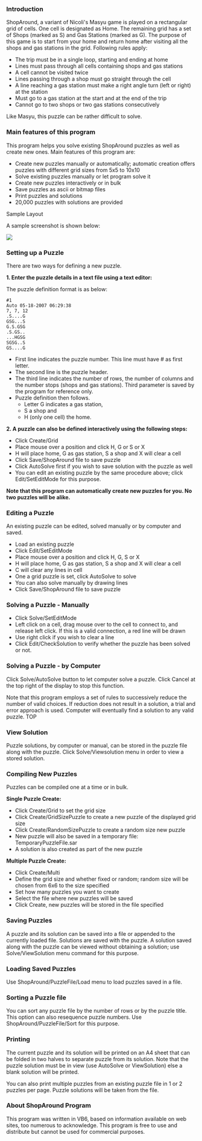 ### Introduction

ShopAround, a variant of Nicoli's Masyu game is played on a rectangular grid of
cells. One cell is designated as Home. The remaining grid has a set of Shops
(marked as S) and Gas Stations (marked as G). The purpose of this game is to
start from your home and return home after visiting all the shops and gas
stations in the grid. Following rules apply:

-   The trip must be in a single loop, starting and ending at home
-   Lines must pass through all cells containing shops and gas stations
-   A cell cannot be visited twice
-   Lines passing through a shop must go straight through the cell
-   A line reaching a gas station must make a right angle turn (left or right)
    at the station
-   Must go to a gas station at the start and at the end of the trip
-   Cannot go to two shops or two gas stations consecutively

Like Masyu, this puzzle can be rather difficult to solve.

### Main features of this program

This program helps you solve existing ShopAround puzzles as well as create new
ones. Main features of this program are:

-   Create new puzzles manually or automatically; automatic creation offers
    puzzles with different grid sizes from 5x5 to 10x10
-   Solve existing puzzles manually or let program solve it
-   Create new puzzles interactively or in bulk
-   Save puzzles as ascii or bitmap files
-   Print puzzles and solutions
-   20,000 puzzles with solutions are provided

Sample Layout

A sample screenshot is shown below:

![](../img/shoparound_help1.gif)

### Setting up a Puzzle

There are two ways for defining a new puzzle.

**1. Enter the puzzle details in a text file using a text editor:**

The puzzle definition format is as below:

    #1
    Auto 05-18-2007 06:29:38
    7, 7, 12
    .S....G
    GSG...S
    G.S.GSG
    .S.GS..
    ...HGSG
    SGSG..S
    GS....G

-   First line indicates the puzzle number. This line must have # as first
    letter.
-   The second line is the puzzle header.
-   The third line indicates the number of rows, the number of columns and the
    number stops (shops and gas stations). Third parameter is saved by the
    program for reference only.
-   Puzzle definition then follows.
    -   Letter G indicates a gas station,
    -   S a shop and
    -   H (only one cell) the home.

**2. A puzzle can also be defined interactively using the following steps:**

-   Click Create/Grid
-   Place mouse over a position and click H, G or S or X
-   H will place home, G as gas station, S a shop and X will clear a cell
-   Click Save/ShopAround file to save puzzle
-   Click AutoSolve first if you wish to save solution with the puzzle as well
-   You can edit an existing puzzle by the same procedure above; click
    Edit/SetEditMode for this purpose.

**Note that this program can automatically create new puzzles for you. No two
puzzles will be alike.**

### Editing a Puzzle

An existing puzzle can be edited, solved manually or by computer and saved.

-   Load an existing puzzle
-   Click Edit/SetEditMode
-   Place mouse over a position and click H, G, S or X
-   H will place home, G as gas station, S a shop and X will clear a cell
-   C will clear any lines in cell
-   One a grid puzzle is set, click AutoSolve to solve
-   You can also solve manually by drawing lines
-   Click Save/ShopAround file to save puzzle

### Solving a Puzzle - Manually

-   Click Solve/SetEditMode
-   Left click on a cell, drag mouse over to the cell to connect to, and release
    left click. If this is a valid connection, a red line will be drawn
-   Use right click if you wish to clear a line
-   Click Edit/CheckSolution to verify whether the puzzle has been solved or
    not.

### Solving a Puzzle - by Computer

Click Solve/AutoSolve button to let computer solve a puzzle. Click Cancel at the
top right of the display to stop this function.

Note that this program employs a set of rules to successively reduce the number
of valid choices. If reduction does not result in a solution, a trial and error
approach is used. Computer will eventually find a solution to any valid puzzle.
TOP

### View Solution

Puzzle solutions, by computer or manual, can be stored in the puzzle file along
with the puzzle. Click Solve/Viewsolution menu in order to view a stored
solution.

### Compiling New Puzzles

Puzzles can be compiled one at a time or in bulk.

**Single Puzzle Create:**

-   Click Create/Grid to set the grid size
-   Click Create/GridSizePuzzle to create a new puzzle of the displayed grid
    size
-   Click Create/RandomSizePuzzle to create a random size new puzzle
-   New puzzle will also be saved in a temporary file: TemporaryPuzzleFile.sar
-   A solution is also created as part of the new puzzle

**Multiple Puzzle Create:**

-   Click Create/Multi
-   Define the grid size and whether fixed or random; random size will be chosen
    from 6x6 to the size specified
-   Set how many puzzles you want to create
-   Select the file where new puzzles will be saved
-   Click Create, new puzzles will be stored in the file specified

### Saving Puzzles

A puzzle and its solution can be saved into a file or appended to the currently
loaded file. Solutions are saved with the puzzle. A solution saved along with
the puzzle can be viewed without obtaining a solution; use Solve/ViewSolution
menu command for this purpose.

### Loading Saved Puzzles

Use ShopAround/PuzzleFile/Load menu to load puzzles saved in a file.

### Sorting a Puzzle file

You can sort any puzzle file by the number of rows or by the puzzle title. This
option can also resequence puzzle numbers. Use ShopAround/PuzzleFile/Sort for
this purpose.

### Printing

The current puzzle and its solution will be printed on an A4 sheet that can be
folded in two halves to separate puzzle from its solution. Note that the puzzle
solution must be in view (use AutoSolve or ViewSolution) else a blank solution
will be printed.

You can also print multiple puzzles from an existing puzzle file in 1 or 2
puzzles per page. Puzzle solutions will be taken from the file.

### About ShopAround Program

This program was written in VB6, based on information available on web sites,
too numerous to acknowledge. This program is free to use and distribute but
cannot be used for commercial purposes.